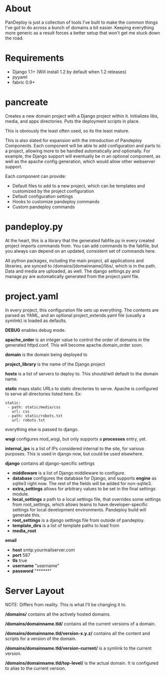 # About

PanDeploy is just a collection of tools I've built to make the common things
I've got to do across a bunch of domains a bit easier. Keeping everything more
generic as a result forces a better setup that won't get me stuck down the
road.

# Requirements

- Django 1.1+ (Will install 1.2 by default when 1.2 releases)
- pyyaml
- fabric 0.9+

# pancreate

Creates a new domain project with a Django project within it. Initializes
libs, media, and apps directories. Puts the deployment scripts in place.

This is obviously the least often used, so its the least mature.

This is also slated for expansion with the introduction of Pandeploy
Components. Each component will be able to add configuration and parts
to a project, allowing more to be handled automatically and optionally.
For example, the Django support will eventually be in an optional component,
as well as the apache config generation, which would allow other webserver
support.

Each component can provide:

- Default files to add to a new project, which can be templates and
customized by the project configuration
- Default configuration settings
- Hooks to customize pandeploy commands
- Custom pandeploy commands


# pandeploy.py

At the heart, this is a library that the generated fabfile.py in every
created project imports commands from. You can add commands to the fabfile,
but you always can depend on an updated, consistent set of commands here.

All python packages, including the main project, all applications and
libraries, are synced to /domains/[domainname]/libs/, which is in the path.
Data and media are uploaded, as well. The django settings.py and manage.py
are automatically generated from the project.yaml file.

# project.yaml

In every project, this configuration file sets up everything. The contents
are parsed as YAML, and an optional project_extends.yaml file (usually a
symlink) is loaded as defaults.

**DEBUG** enables debug mode.

**apache_order** is an integer value to control the order of domains
in the generated httpd.conf. This will become apache.domain_order soon.

**domain** is the domain being deployed to

**project_library** is the name of the Django project

**hosts** is a list of servers to deploy to. This should/will default to
the domain name.

**static** maps static URLs to static directories to serve. Apache is
configured to serve all directories listed here. Ex:

    static:
     - path: static/media/css
       url: css
     - path: static/robots.txt
       url: robots.txt

everything else is passed to django.

**wsgi** configures mod_wsgi, but only supports a **processes** entry, yet.

**internal_ips** is a list of IPs considered internal to the site, for various
purposes. This is used in django now, but could be used elsewhere.

**django** contains all django-specific settings

 * **middleware** is a list of Django middleware to configure.
 * **database** configures the database for Django, and supports **engine** as
   sqlite3 right now. The rest of the fields will be added for non-sqlite3.
 * **extra_settings** allows for arbitrary values to be set in the
   final settings module.
 * **local_settings** a path to a local settings file, that overrides some
   settings from root_settings, which allows teams to have developer-specific
   settings for local development environments. Pandeploy build will generate
   this.
 * **root_settings** is a django settings file from outside of pandeploy.
 * **template_dirs** is a list of template paths to load from
 * **media_root**

**email**

 * **host** smtp.yourmailserver.com
 * **port** 587
 * **tls** true
 * **username** "username"
 * **password** "******"

# Server Layout

NOTE: Differs from reality. This is what I'll be changing it to.

**/domains/** contains all the actively hosted domains.

**/domains/domainname.tld/** contains all the current versions of a domain. 

**/domains/domainname.tld/version-x.y.z/** contains all the content and scripts for a version of the domain.

**/domains/domainname.tld/version-current/** is a symlink to the current version.

**/domains/domainname.tld/top-level/** is the actual domain. It is configured to alias to the current version.
